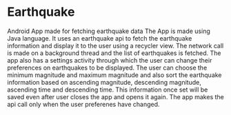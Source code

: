 # Earthquake
Android App made for fetching earthquake data
The App is made using Java language. It uses an earthquake api to fetch the earthquake information
and display it to the user using a recycler view. The network call is made on a background thread 
and the list of earthquakes is fetched. The app also has a settings activity through which the user
can change their preferences on earthquakes to be displayed. The user can choose the minimum magnitude
and maximum magnitude and also sort the earthquake information based on ascending magnitude, descending
magnitude, ascending time and descending time. This information once set will be saved even after user
closes the app and opens it again. The app makes the api call only when the user preferenes have changed.
